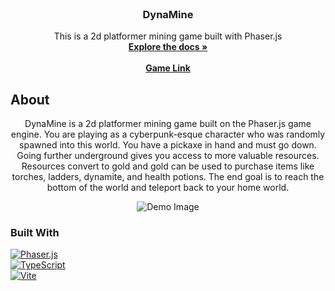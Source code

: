 
<!-- PROJECT LOGO -->
<br />
<div align="center">

<h3 align="center">DynaMine</h3>

  <p align="center">
    This is a 2d platformer mining game built with Phaser.js
    <br />
    <a href="https://github.com/PShah81/DynaMine"><strong>Explore the docs »</strong></a>
    <br />
    <br />
    <a href="https://pshah81.github.io/DynaMine/"><strong> Game Link </strong></a>
    <br />
  </p>
</div>




<!-- ABOUT THE PROJECT -->
## About
<p align="center">
  DynaMine is a 2d platformer mining game built on the Phaser.js game engine. You are playing as a cyberpunk-esque character who was randomly spawned into this world. You have a pickaxe in hand and must go down. Going further underground gives you access to more valuable resources. Resources convert to gold and gold can be used to purchase items like torches, ladders, dynamite, and health potions. The end goal is to reach the bottom of the world and teleport back to your home world. 
</p>

<div align="center">
  <img src="https://github.com/PShah81/DynaMine/blob/main/public/assets/Screenshot 2024-12-08 at 1.41.05 AM.png" alt="Demo Image">
</div>

### Built With

[![Phaser.js][Phaser]][Phaser-url]  
[![TypeScript][TypeScript]][TypeScript-url]  
[![Vite][Vite]][Vite-url]  



<!-- MARKDOWN LINKS & IMAGES -->
[Phaser]: https://img.shields.io/badge/Phaser.js-v3.55.2-brightgreen?style=flat&logo=phaser
[Phaser-url]: https://phaser.io/
[TypeScript]: https://img.shields.io/badge/TypeScript-4.9.5-blue?style=flat&logo=typescript
[TypeScript-url]: https://www.typescriptlang.org/
[Vite]: https://img.shields.io/badge/Vite-4.0.0-646CFF?style=flat&logo=vite&logoColor=white
[Vite-url]: https://vitejs.dev/



